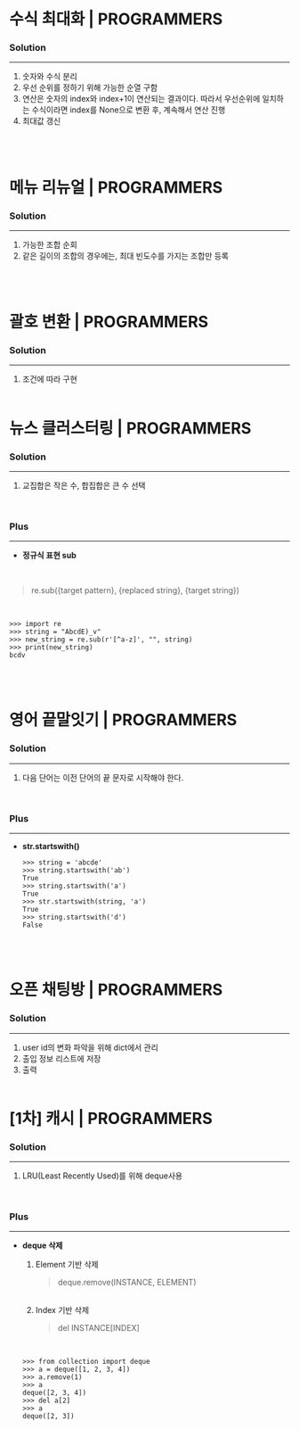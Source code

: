 # 수식 최대화 | PROGRAMMERS
### Solution
---
1. 숫자와 수식 분리
2. 우선 순위를 정하기 위해 가능한 순열 구함
3. 연산은 숫자의 index와 index+1이 연산되는 결과이다. 따라서 우선순위에 일치하는 수식이라면 index를 None으로 변환 후, 계속해서 연산 진행
4. 최대값 갱신

</br></br>

# 메뉴 리뉴얼 | PROGRAMMERS
### Solution
---
1. 가능한 조합 순회
2. 같은 길이의 조합의 경우에는, 최대 빈도수를 가지는 조합만 등록

</br></br>

# 괄호 변환 | PROGRAMMERS
### Solution
---
1. 조건에 따라 구현
</br></br>

# 뉴스 클러스터링 | PROGRAMMERS
### Solution
---
1. 교집합은 작은 수, 합집합은 큰 수 선택
</br>

### Plus
---
- **정규식 표현 sub**
</br>  

> re.sub({target pattern}, {replaced string}, {target string})
</br>

```
>>> import re
>>> string = "AbcdE)_v"
>>> new_string = re.sub(r'[^a-z]', "", string)
>>> print(new_string)
bcdv
```   
</br></br>

# 영어 끝말잇기 | PROGRAMMERS
### Solution
---
1. 다음 단어는 이전 단어의 끝 문자로 시작해야 한다.
</br>

### Plus
---
- **str.startswith()**
    </br>

    ```
    >>> string = 'abcde'
    >>> string.startswith('ab')
    True
    >>> string.startswith('a')
    True
    >>> str.startswith(string, 'a')
    True
    >>> string.startswith('d')
    False
    ```
</br></br>

# 오픈 채팅방 | PROGRAMMERS
### Solution
---
1. user id의 변화 파악을 위해 dict에서 관리
2. 출입 정보 리스트에 저장
3. 출력
</br></br>

# [1차] 캐시 | PROGRAMMERS
### Solution
---
1. LRU(Least Recently Used)를 위해 deque사용
</br>

### Plus
---
- **deque 삭제**
    </br>

    1. Element 기반 삭제
        > deque.remove(INSTANCE, ELEMENT)
    </br>

    2. Index 기반 삭제
        > del INSTANCE[INDEX]
    </br>

    ```
    >>> from collection import deque
    >>> a = deque([1, 2, 3, 4])
    >>> a.remove(1)
    >>> a
    deque([2, 3, 4])
    >>> del a[2]
    >>> a
    deque([2, 3])
    ```
</br></br>